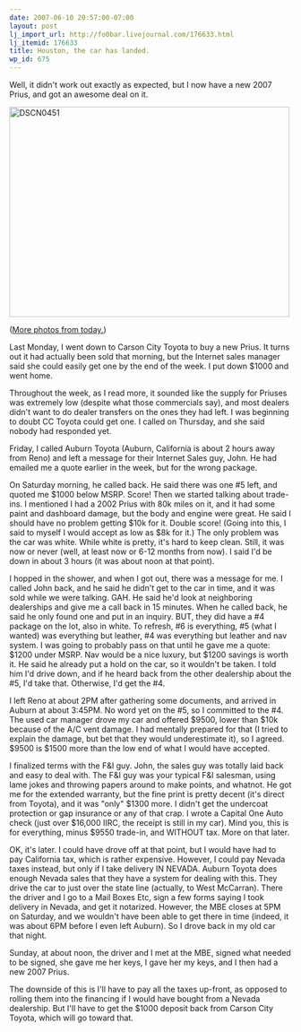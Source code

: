 ```yaml
---
date: 2007-06-10 20:57:00-07:00
layout: post
lj_import_url: http://fo0bar.livejournal.com/176633.html
lj_itemid: 176633
title: Houston, the car has landed.
wp_id: 675
---
```

Well, it didn't work out exactly as expected, but I now have a new 2007 Prius, and got an awesome deal on it.

[<img src="https://farm2.static.flickr.com/1004/539416758_c5cbaba7d6.jpg" width="500" height="375" alt="DSCN0451" />](https://www.flickr.com/photos/fo0bar/539416758/ "Photo Sharing")

([More photos from today.](https://www.flickr.com/photos/fo0bar/sets/72157600335190969/))

Last Monday, I went down to Carson City Toyota to buy a new Prius. It turns out it had actually been sold that morning, but the Internet sales manager said she could easily get one by the end of the week. I put down $1000 and went home.

Throughout the week, as I read more, it sounded like the supply for Priuses was extremely low (despite what those commercials say), and most dealers didn't want to do dealer transfers on the ones they had left. I was beginning to doubt CC Toyota could get one. I called on Thursday, and she said nobody had responded yet.

Friday, I called Auburn Toyota (Auburn, California is about 2 hours away from Reno) and left a message for their Internet Sales guy, John. He had emailed me a quote earlier in the week, but for the wrong package.

On Saturday morning, he called back. He said there was one #5 left, and quoted me $1000 below MSRP. Score! Then we started talking about trade-ins. I mentioned I had a 2002 Prius with 80k miles on it, and it had some paint and dashboard damage, but the body and engine were great. He said I should have no problem getting $10k for it. Double score! (Going into this, I said to myself I would accept as low as $8k for it.) The only problem was the car was white. While white is pretty, it's hard to keep clean. Still, it was now or never (well, at least now or 6-12 months from now). I said I'd be down in about 3 hours (it was about noon at that point).

I hopped in the shower, and when I got out, there was a message for me. I called John back, and he said he didn't get to the car in time, and it was sold while we were talking. GAH. He said he'd look at neighboring dealerships and give me a call back in 15 minutes. When he called back, he said he only found one and put in an inquiry. BUT, they did have a #4 package on the lot, also in white. To refresh, #6 is everything, #5 (what I wanted) was everything but leather, #4 was everything but leather and nav system. I was going to probably pass on that until he gave me a quote: $1200 under MSRP. Nav would be a nice luxury, but $1200 savings is worth it. He said he already put a hold on the car, so it wouldn't be taken. I told him I'd drive down, and if he heard back from the other dealership about the #5, I'd take that. Otherwise, I'd get the #4.

I left Reno at about 2PM after gathering some documents, and arrived in Auburn at about 3:45PM. No word yet on the #5, so I committed to the #4. The used car manager drove my car and offered $9500, lower than $10k because of the A/C vent damage. I had mentally prepared for that (I tried to explain the damage, but bet that they would underestimate it), so I agreed. $9500 is $1500 more than the low end of what I would have accepted.

I finalized terms with the F&I guy. John, the sales guy was totally laid back and easy to deal with. The F&I guy was your typical F&I salesman, using lame jokes and throwing papers around to make points, and whatnot. He got me for the extended warranty, but the fine print is pretty decent (it's direct from Toyota), and it was "only" $1300 more. I didn't get the undercoat protection or gap insurance or any of that crap. I wrote a Capital One Auto check (just over $16,000 IIRC, the receipt is still in my car). Mind you, this is for everything, minus $9550 trade-in, and WITHOUT tax. More on that later.

OK, it's later. I could have drove off at that point, but I would have had to pay California tax, which is rather expensive. However, I could pay Nevada taxes instead, but only if I take delivery IN NEVADA. Auburn Toyota does enough Nevada sales that they have a system for dealing with this. They drive the car to just over the state line (actually, to West McCarran). There the driver and I go to a Mail Boxes Etc, sign a few forms saying I took delivery in Nevada, and get it notarized. However, the MBE closes at 5PM on Saturday, and we wouldn't have been able to get there in time (indeed, it was about 6PM before I even left Auburn). So I drove back in my old car that night.

Sunday, at about noon, the driver and I met at the MBE, signed what needed to be signed, she gave me her keys, I gave her my keys, and I then had a new 2007 Prius.

The downside of this is I'll have to pay all the taxes up-front, as opposed to rolling them into the financing if I would have bought from a Nevada dealership. But I'll have to get the $1000 deposit back from Carson City Toyota, which will go toward that.
